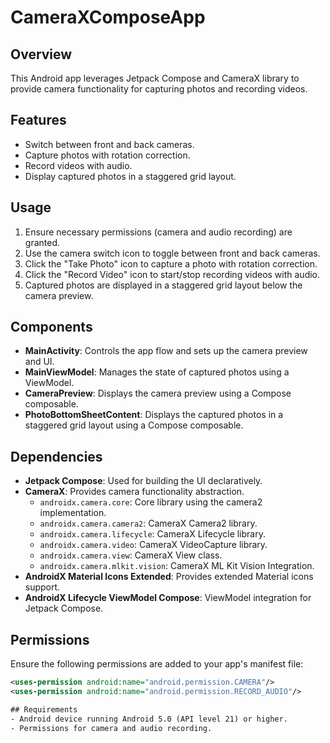 # CameraXComposeApp

## Overview

This Android app leverages Jetpack Compose and CameraX library to provide camera functionality for
capturing photos and recording videos.

## Features

- Switch between front and back cameras.
- Capture photos with rotation correction.
- Record videos with audio.
- Display captured photos in a staggered grid layout.

## Usage

1. Ensure necessary permissions (camera and audio recording) are granted.
2. Use the camera switch icon to toggle between front and back cameras.
3. Click the "Take Photo" icon to capture a photo with rotation correction.
4. Click the "Record Video" icon to start/stop recording videos with audio.
5. Captured photos are displayed in a staggered grid layout below the camera preview.

## Components

- **MainActivity**: Controls the app flow and sets up the camera preview and UI.
- **MainViewModel**: Manages the state of captured photos using a ViewModel.
- **CameraPreview**: Displays the camera preview using a Compose composable.
- **PhotoBottomSheetContent**: Displays the captured photos in a staggered grid layout using a
  Compose composable.

## Dependencies

- **Jetpack Compose**: Used for building the UI declaratively.
- **CameraX**: Provides camera functionality abstraction.
    - `androidx.camera.core`: Core library using the camera2 implementation.
    - `androidx.camera.camera2`: CameraX Camera2 library.
    - `androidx.camera.lifecycle`: CameraX Lifecycle library.
    - `androidx.camera.video`: CameraX VideoCapture library.
    - `androidx.camera.view`: CameraX View class.
    - `androidx.camera.mlkit.vision`: CameraX ML Kit Vision Integration.
- **AndroidX Material Icons Extended**: Provides extended Material icons support.
- **AndroidX Lifecycle ViewModel Compose**: ViewModel integration for Jetpack Compose.

## Permissions

Ensure the following permissions are added to your app's manifest file:

```xml
<uses-permission android:name="android.permission.CAMERA"/>
<uses-permission android:name="android.permission.RECORD_AUDIO"/>

## Requirements
- Android device running Android 5.0 (API level 21) or higher.
- Permissions for camera and audio recording.
